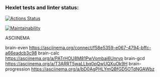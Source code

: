 ### Hexlet tests and linter status:

[![Actions Status](https://github.com/EduardKichigin/php-project-45/actions/workflows/hexlet-check.yml/badge.svg)](https://github.com/EduardKichigin/php-project-45/actions)

[![Maintainability](https://api.codeclimate.com/v1/badges/55bbd5480f497213f0a6/maintainability)](https://codeclimate.com/github/EduardKichigin/php-project-45/maintainability)

ASCIINEMA

brain-even https://asciinema.org/connect/f58e5359-e067-4794-bffc-a66eadcb3c98
brain-calc https://asciinema.org/a/PATrHOU8M81PwVombai6Unryp
brain-gcd https://asciinema.org/a/T3ARRT5waLLbq0pQwUQXuOk9H
brain-progression https://asciinema.org/a/bD0AgPHLYmQBfGD5OTdNGAWbz
